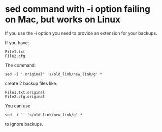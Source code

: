 # sed command with -i option failing on Mac, but works on Linux



If you use the -i option you need to provide an extension for your backups.

If you have:
```
File1.txt
File2.cfg
```
The command:

`sed -i '.original' 's/old_link/new_link/g' *`

create 2 backup files like:
```
File1.txt.original
File2.cfg.original
```
You can use

`sed -i '' 's/old_link/new_link/g' *`

to ignore backups.